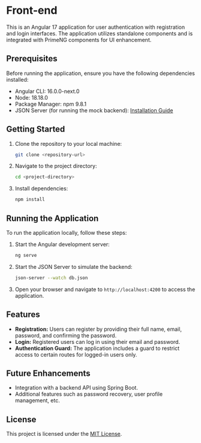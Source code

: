 # Front-end

This is an Angular 17 application for user authentication with registration and login interfaces. The application utilizes standalone components and is integrated with PrimeNG components for UI enhancement.

## Prerequisites

Before running the application, ensure you have the following dependencies installed:

- Angular CLI: 16.0.0-next.0
- Node: 18.18.0
- Package Manager: npm 9.8.1
- JSON Server (for running the mock backend): [Installation Guide](https://github.com/typicode/json-server#install)

## Getting Started

1. Clone the repository to your local machine:

    ```bash
    git clone <repository-url>
    ```

2. Navigate to the project directory:

    ```bash
    cd <project-directory>
    ```

3. Install dependencies:

    ```bash
    npm install
    ```

## Running the Application

To run the application locally, follow these steps:

1. Start the Angular development server:

    ```bash
    ng serve
    ```

2. Start the JSON Server to simulate the backend:

    ```bash
    json-server --watch db.json
    ```

3. Open your browser and navigate to `http://localhost:4200` to access the application.

## Features

- **Registration:** Users can register by providing their full name, email, password, and confirming the password.
- **Login:** Registered users can log in using their email and password.
- **Authentication Guard:** The application includes a guard to restrict access to certain routes for logged-in users only.

## Future Enhancements

- Integration with a backend API using Spring Boot.
- Additional features such as password recovery, user profile management, etc.

## License

This project is licensed under the [MIT License](LICENSE).
